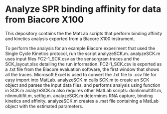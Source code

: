 # Analyze SPR binding affinity for data from Biacore X100

This depository contains the the MatLab scripts that perform binding affinity and kinetics analysis exported from a Biacore X100 instrument.

To perform the analysis for an example Biacore experiment that used the Single Cycle Kinetics protocol, run the script analyzeSCK.m. 
analyzeSCK.m uses input files FC2-1_SCK.csv as the sensorgram traces and the SCK_layout.xlsx detailing the run information.
FC2-1_SCK.csv is exported as a .txt file from the Biacore evaluation software, the first window that shows all the traces.
Microsoft Excel is used to convert the .txt file to .csv file for easy import into MatLab.
analyzeSCK.m calls SCK.m to create an SCK object and parses the input data files, and performs analysis using function in SCK.m
analyzeSCK.m also requires other MatLab scripts: donlinmultifit.m, nlinmultifit.m, setfig.m.
analyzeSCK.m determines RNA capture, binding kinetics and affinity. 
analyzeSCK.m creates a .mat file containing a MatLab object with the estimated parameters.


